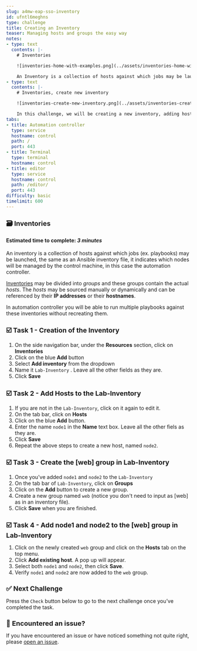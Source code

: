 ```yaml
---
slug: a4mw-eap-sso-inventory
id: ufntl6meghns
type: challenge
title: Creating an Inventory
teaser: Managing hosts and groups the easy way
notes:
- type: text
  contents: |-
    # Inventories

    ![inventories-home-with-examples.png](../assets/inventories-home-with-examples.png)

    An Inventory is a collection of hosts against which jobs may be launched, the same as an Ansible inventory file.
- type: text
  contents: |-
    # Inventories, create new inventory

    ![inventories-create-new-inventory.png](../assets/inventories-create-new-inventory.png)

    In this challenge, we will be creating a new inventory, adding hosts and creating a host group inside the inventory.
tabs:
- title: Automation controller
  type: service
  hostname: control
  path: /
  port: 443
- title: Terminal
  type: terminal
  hostname: control
- title: editor
  type: service
  hostname: control
  path: /editor/
  port: 443
difficulty: basic
timelimit: 600
---
```

🗃️ Inventories
===
#### Estimated time to complete: *3 minutes*<p>

An inventory is a collection of hosts against which jobs (ex. playbooks) may be launched, the same as an Ansible inventory file, it indicates which nodes will be managed by the control machine, in this case the automation controller.

[Inventories](https://docs.ansible.com/automation-controller/latest/html/userguide/inventories.html) may be divided into *groups* and these groups contain the actual *hosts*. The *hosts* may be sourced manually or dynamically and can be referenced by their **IP addresses** or their **hostnames**.

In automation controller you will be able to run multiple playbooks against these inventories without recreating them.


☑️ Task 1 - Creation of the Inventory
===

1. On the side navigation bar, under the **Resources** section, click on **Inventories**
2. Click on the blue **Add** button
3. Select **Add inventory** from the dropdown
4. Name it `Lab-Inventory` . Leave all the other fields as they are.
5. Click **Save**

☑️ Task 2 - Add Hosts to the Lab-Inventory
===

1. If you are not in the  `Lab-Inventory`, click on it again to edit it.
2. On the tab bar, click on **Hosts**
3. Click on the blue **Add** button.
4. Enter the name `node1` in the **Name** text box. Leave all the other fiels as they are.
5. Click **Save**
6. Repeat the above steps to create a new host, named `node2`.


☑️ Task 3 - Create the [web] group in Lab-Inventory
===

1. Once you've added `node1` and `node2` to the `Lab-Inventory`
2. On the tab bar of `Lab-Inventory`, click on **Groups**
3. Click on the **Add** button to create a new group.
4. Create a new group named `web` (notice you don't need to input as [web] as in an inventory file).
5. Click **Save** when you are finished.


☑️ Task 4 - Add node1 and node2 to the [web] group in Lab-Inventory
===

1. Click on the newly created `web` group and click on the **Hosts** tab on the top menu.
2. Click **Add existing host**. A pop up will appear.
3. Select both `node1` and `node2`, then click **Save**.
4. Verify `node1` and `node2` are now added to the `web` group.


✅ Next Challenge
===
Press the `Check` button below to go to the next challenge once you’ve completed the task.

🐛 Encountered an issue?
====

If you have encountered an issue or have noticed something not quite right, please [open an issue](https://github.com/ansible/instruqt/issues/new?labels=intro-to-controller&title=Issue+with+Intro+to+Controller+slug+ID:+a4mw-eap-sso-inventory&assignees=leogallego).

<style type="text/css" rel="stylesheet">
  .lightbox {
    display: none;
    position: fixed;
    justify-content: center;
    align-items: center;
    z-index: 999;
    top: 0;
    left: 0;
    right: 0;
    bottom: 0;
    padding: 1rem;
    background: rgba(0, 0, 0, 0.8);
    margin-left: auto;
    margin-right: auto;
    margin-top: auto;
    margin-bottom: auto;
  }
  .lightbox:target {
    display: flex;
  }
  .lightbox img {
    /* max-height: 100% */
    max-width: 60%;
    max-height: 60%;
  }
  img {
    display: block;
    margin-left: auto;
    margin-right: auto;
  }
  h1 {
    font-size: 18px;
  }
    h2 {
    font-size: 16px;
    font-weight: 600
  }
    h3 {
    font-size: 14px;
    font-weight: 600
  }
  p span {
    font-size: 14px;
  }
  ul li span {
    font-size: 14px
  }
</style>
